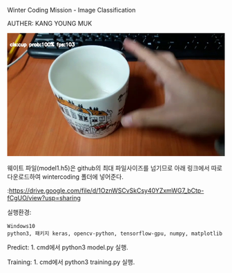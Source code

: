 Winter Coding Mission - Image Classification

AUTHER: KANG YOUNG MUK

![Alt text](/result.jpg?raw=true "Output")


웨이트 파일(model1.h5)은 github의 최대 파일사이즈를 넘기므로 아래 링크에서 따로 다운로드하여 wintercoding 폴더에 넣어준다.

:https://drive.google.com/file/d/1OznWSCvSkCsy40YZxmWG7_bCtp-fCgUO/view?usp=sharing



실행환경:
    
    Windows10
    python3, 패키지 keras, opencv-python, tensorflow-gpu, numpy, matplotlib


Predict:
    1. cmd에서 python3 model.py 실행.

Training:
    1. cmd에서 python3 training.py 실행.
